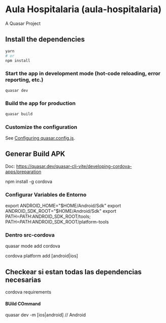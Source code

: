 # Aula Hospitalaria (aula-hospitalaria)

A Quasar Project

## Install the dependencies
```bash
yarn
# or
npm install
```

### Start the app in development mode (hot-code reloading, error reporting, etc.)
```bash
quasar dev
```


### Build the app for production
```bash
quasar build
```

### Customize the configuration
See [Configuring quasar.config.js](https://v2.quasar.dev/quasar-cli-vite/quasar-config-js).






## Generar Build APK
Doc: https://quasar.dev/quasar-cli-vite/developing-cordova-apps/preparation

npm install -g cordova

### Configurar Variables de Entorno

export ANDROID_HOME="$HOME/Android/Sdk"
export ANDROID_SDK_ROOT="$HOME/Android/Sdk"
export PATH=$PATH:$ANDROID_SDK_ROOT/tools; PATH=$PATH:$ANDROID_SDK_ROOT/platform-tools

### Dentro src-cordova
quasar mode add cordova

cordova platform add [android|ios]

## Checkear si estan todas las dependencias necesarias
cordova requirements

#### BUild COmmand
quasar dev -m [ios|android] // Android
